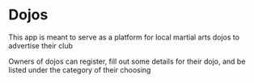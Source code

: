 # Dojos

This app is meant to serve as a platform for local martial arts dojos to advertise their club

Owners of dojos can register, fill out some details for their dojo, and be listed under the category of their choosing